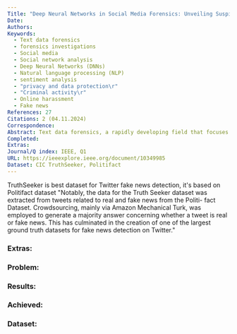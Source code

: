 ```yaml
---
Title: "Deep Neural Networks in Social Media Forensics: Unveiling Suspicious Patterns and Advancing Investigations on Twitter"
Date: 
Authors: 
Keywords:
  - Text data forensics
  - forensics investigations
  - Social media
  - Social network analysis
  - Deep Neural Networks (DNNs)
  - Natural language processing (NLP)
  - sentiment analysis
  - "privacy and data protection\r"
  - "Criminal activity\r"
  - Online harassment
  - Fake news
References: 27
Citations: 2 (04.11.2024)
Correspondence: 
Abstract: Text data forensics, a rapidly developing field that focuses on analyzing textual content to identify criminal or suspicious activities, is becoming increasingly important due to the popularity and the huge number of text posts on social media platforms. This study aims to improve the detection of suspicious text on social media using deep neural networks. Suspicious text is defined as any text that is likely to be associated with criminal activity or is unusual or out of the ordinary. This study could make a significant contribution to the field of text data forensics by helping to improve the detection of such text. We leveraged the “CIC Truth Seeker Dataset 2023” [1], which is widely recognized as a comprehensive and representative dataset for text data forensics research. The dataset contains over 180,000 tweets related to 700 real and 700 fake pieces of news, labeled by experts. In this study, we enhance text data forensics in social media by leveraging the powerful analytical capabilities of deep neural networks. More specifically, we investigate the effectiveness of Long Short-Term Memory (LSTM) in the detection of suspicious text. The results are very promising as we achieved an accuracy of 96% during preliminary evaluations. We plan to explore future work on the model's potential applications, including criminal activity identification, misinformation detection, and online harassment prevention.
Completed: 
Extras: 
Journal/Q index: IEEE, Q1
URL: https://ieeexplore.ieee.org/document/10349985
Dataset: CIC TruthSeeker, Politifact
---
```

TruthSeeker is best dataset for Twitter fake news detection, it's based on Politifact dataset "Notably, the data for the Truth Seeker dataset was extracted from tweets related to real and fake news from the Politi- fact Dataset. Crowdsourcing, mainly via Amazon Mechanical Turk, was employed to generate a majority answer concerning whether a tweet is real or fake news. This has culminated in the creation of one of the largest ground truth datasets for fake news detection on Twitter."

### Extras: 
### Problem: 
### Results: 
### Achieved: 
### Dataset:


